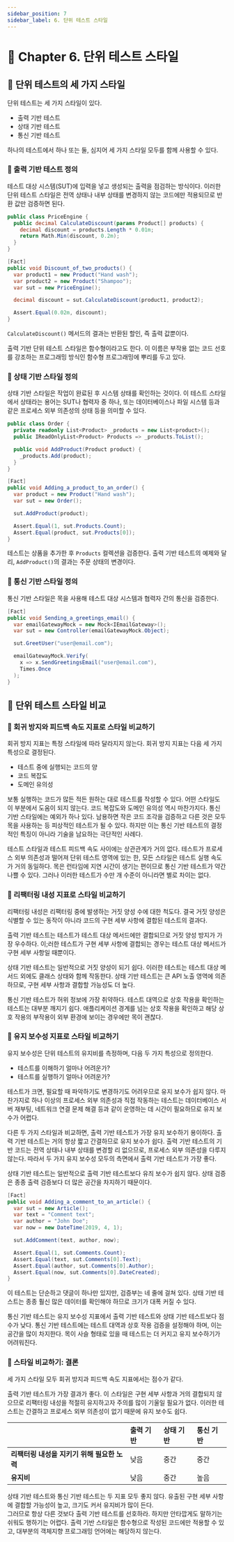 ```yaml
---
sidebar_position: 7
sidebar_label: 6. 단위 테스트 스타일
---
```


# 🐤 Chapter 6. 단위 테스트 스타일

## 🥕 단위 테스트의 세 가지 스타일

단위 테스트는 세 가지 스타일이 있다.
- 출력 기반 테스트
- 상태 기반 테스트
- 통신 기반 테스트

하나의 테스트에서 하나 또는 둘, 심지어 세 가지 스타일 모두를 함께 사용할 수 있다.

### 🎈 출력 기반 테스트 정의
테스트 대상 시스템(SUT)에 입력을 넣고 생성되는 출력을 점검하는 방식이다. 이러한 단위 테스트 스타일은 전역 상태나 내부 상태를 변경하지 않는 코드에만 적용되므로 반환 값만 검증하면 된다.

```cs title="출력 기반 테스트"
public class PriceEngine {
  public decimal CalculateDiscount(params Product[] products) {
    decimal discount = products.Length * 0.01m;
    return Math.Min(discount, 0.2m);
  }
}

[Fact]
public void Discount_of_two_products() {
  var product1 = new Product("Hand wash");
  var product2 = new Product("Shampoo");
  var sut = new PriceEngine();

  decimal discount = sut.CalculateDiscount(product1, product2);

  Assert.Equal(0.02m, discount);
}
```

`CalculateDiscount()` 메서드의 결과는 반환된 할인, 즉 출력 값뿐이다.   

출력 기반 단위 테스트 스타일은 함수형이라고도 한다. 이 이름은 부작용 없는 코드 선호를 강조하는 프로그래밍 방식인 함수형 프로그래밍에 뿌리를 두고 있다.

### 🎈 상태 기반 스타일 정의
상태 기반 스타일은 작업이 완료된 후 시스템 상태를 확인하는 것이다. 이 테스트 스타일에서 상태라는 용어는 SUT나 협력자 중 하나, 또는 데이터베이스나 파일 시스템 등과 같은 프로세스 외부 의존성의 상태 등을 의미할 수 있다.

```cs title="상태 기반 테스트"
public class Order {
  private readonly List<Product> _products = new List<product>();
  public IReadOnlyList<Product> Products => _products.ToList();

  public void AddProduct(Product product) {
    _products.Add(product);
  }
}

[Fact]
public void Adding_a_product_to_an_order() {
  var product = new Product("Hand wash");
  var sut = new Order();

  sut.AddProduct(product);

  Assert.Equal(1, sut.Products.Count);
  Assert.Equal(product, sut.Products[0]);
}
```

테스트는 상품을 추가한 후 `Products` 컬렉션을 검증한다. 출력 기반 테스트의 예제와 달리, `AddProduct()`의 결과는 주문 상태의 변경이다.

### 🎈 통신 기반 스타일 정의
통신 기반 스타일은 목을 사용해 테스트 대상 시스템과 협력자 간의 통신을 검증한다.

```cs title="통신 기반 테스트"
[Fact]
public void Sending_a_greetings_email() {
  var emailGatewayMock = new Mock<IEmailGateway>();
  var sut = new Controller(emailGatewayMock.Object);

  sut.GreetUser("user@email.com");

  emailGatewayMock.Verify(
    x => x.SendGreetingsEmail("user@email.com"),
    Times.Once
  );
}
```

## 🥕 단위 테스트 스타일 비교

### 🎈 회귀 방지와 피드백 속도 지표로 스타일 비교하기
회귀 방지 지표는 특정 스타일에 따라 달라지지 않는다. 회귀 방지 지표는 다음 세 가지 특성으로 결정된다.
- 테스트 중에 실행되는 코드의 양
- 코드 복잡도
- 도메인 유의성

보통 실행하는 코드가 많든 적든 원하는 대로 테스트를 작성할 수 있다. 어떤 스타일도 이 부분에서 도움이 되지 않는다. 코드 복잡도와 도메인 유의성 역시 마찬가지다. 통신 기반 스타일에는 예외가 하나 있다. 남용하면 작은 코드 조각을 검증하고 다른 것은 모두 목을 사용하는 등 피상적인 테스트가 될 수 있다. 하지만 이는 통신 기반 테스트의 결정적인 특징이 아니라 기술을 남요하는 극단적인 사례다.  

테스트 스타일과 테스트 피드백 속도 사이에는 상관관계가 거의 없다. 테스트가 프로세스 외부 의존성과 떨어져 단위 테스트 영역에 있는 한, 모든 스타일은 테스트 실행 속도가 거의 동일하다. 목은 런타임에 지연 시간이 생기는 편이므로 통신 기반 테스트가 약간 나쁠 수 있다. 그러나 이러한 테스트가 수만 개 수준이 아니라면 별로 차이는 없다.

### 🎈 리팩터링 내성 지표로 스타일 비교하기
리팩터링 내성은 리팩터링 중에 발생하는 거짓 양성 수에 대한 척도다. 결국 거짓 양성은 식별할 수 있는 동작이 아니라 코드의 구현 세부 사항에 결합된 테스트의 결과다.   

출력 기반 테스트는 테스트가 테스트 대상 메서드에만 결합되므로 거짓 양성 방지가 가장 우수하다. 이;러한 테스트가 구현 세부 사항에 결합되는 경우는 테스트 대상 메서드가 구현 세부 사항일 때뿐이다.   

상태 기반 테스트는 일반적으로 거짓 양성이 되기 쉽다. 이러한 테스트는 테스트 대상 메서드 외에도 클래스 상태와 함께 작동한다. 상태 기반 테스트는 큰 API 노출 영역에 의존하므로, 구현 세부 사항과 결합할 가능성도 더 높다.   

통신 기반 테스트가 허위 정보에 가장 취약하다. 테스트 대역으로 상호 작용을 확인하는 테스트는 대부분 깨지기 쉽다. 애플리케이션 경계를 넘는 상호 작용을 확인하고 해당 상호 작용의 부작용이 외부 환경에 보이는 경우에만 목이 괜찮다.   

### 🎈 유지 보수성 지표로 스타일 비교하기
유지 보수성은 단위 테스트의 유지비를 측정하며, 다음 두 가지 특성으로 정의한다.
- 테스트를 이해하기 얼마나 어려운가?
- 테스트를 실행하기 얼마나 어려운가?

테스트가 크면, 필요할 때 파악하기도 변경하기도 어려우므로 유지 보수가 쉽지 않다. 마찬가지로 하나 이상의 프로세스 외부 의존성과 직접 작동하는 테스트는 데이터베이스 서버 재부팅, 네트워크 연결 문제 해결 등과 같이 운영하는 데 시간이 필요하므로 유지 보수가 어렵다.   

다른 두 가지 스타일과 비교하면, 출력 기반 테스트가 가장 유지 보수하기 용이하다. 출력 기반 테스트는 거의 항상 짧고 간결하므로 유지 보수가 쉽다. 출력 기반 테스트의 기반 코드는 전역 상태나 내부 상태를 변경할 리 없으므로, 프로세스 외부 의존성을 다루지 않는다. 따라서 두 가지 유지 보수성 모두의 측면에서 출력 기반 테스트가 가장 좋다.   

상태 기반 테스트는 일반적으로 출력 기반 테스트보다 유즤 보수가 쉽지 않다. 상태 검증은 종종 출력 검증보다 더 많은 공간을 차지하기 때문이다.

```cs title="많은 공간을 차지하는 상태 검증"
[Fact]
public void Adding_a_comment_to_an_article() {
  var sut = new Article();
  var text = "Comment text";
  var author = "John Doe";
  var now = new DateTime(2019, 4, 1);

  sut.AddComment(text, author, now);

  Assert.Equal(1, sut.Comments.Count);
  Assert.Equal(text, sut.Comments[0].Text);
  Assert.Equal(author, sut.Comments[0].Author);
  Assert.Equal(now, sut.Comments[0].DateCreated);
}
```

이 테스트는 단순하고 댓글이 하나만 있지만, 검증부는 네 줄에 걸쳐 있다. 상태 기반 테스트는 종종 훨신 많은 데이터를 확인해야 하므로 크기가 대폭 커질 수 있다.   

통신 기반 테스트는 유지 보수성 지표에서 출력 기반 테스트와 상태 기반 테스트보다 점수가 낮다. 통신 기반 테스트에는 테스트 대역과 상호 작용 검증을 설정해야 하며, 이는 공간을 많이 차지한다. 목이 사슬 형태로 있을 때 테스트는 더 커지고 유지 보수하기가 어려워진다.

### 🎈 스타일 비교하기: 결론
세 가지 스타일 모두 회귀 방지과 피드백 속도 지표에서는 점수가 같다.   

출력 기반 테스트가 가장 결과가 좋다. 이 스타일은 구현 세부 사항과 거의 결합되지 않으므로 리팩터링 내성을 적절히 유지하고자 주의를 많이 기울일 필요가 없다. 이러한 테스트는 간결하고 프로세스 외부 의존성이 없기 때문에 유지 보수도 쉽다.

||출력 기반|상태 기반|통신 기반|
|:---|:---|:---|:---|
|**리팩터링 내성을 지키기 위해 필요한 노력**|낮음|중간|중간|
|**유지비**|낮음|중간|높음|

상태 기반 테스트와 통신 기반 테스트는 두 지표 모두 좋지 않다. 유출된 구현 세부 사항에 결합할 가능성이 높고, 크기도 커서 유지비가 많이 든다.   
그러므로 항상 다른 것보다 출력 기반 테스트를 선호하라. 하지만 안타깝게도 말하기는 쉬워도 행하기는 어렵다. 출력 기반 스타일은 함수형으로 작성된 코드에만 적용할 수 있고, 대부분의 객체지향 프로그래밍 언어에는 해당하지 않는다.
